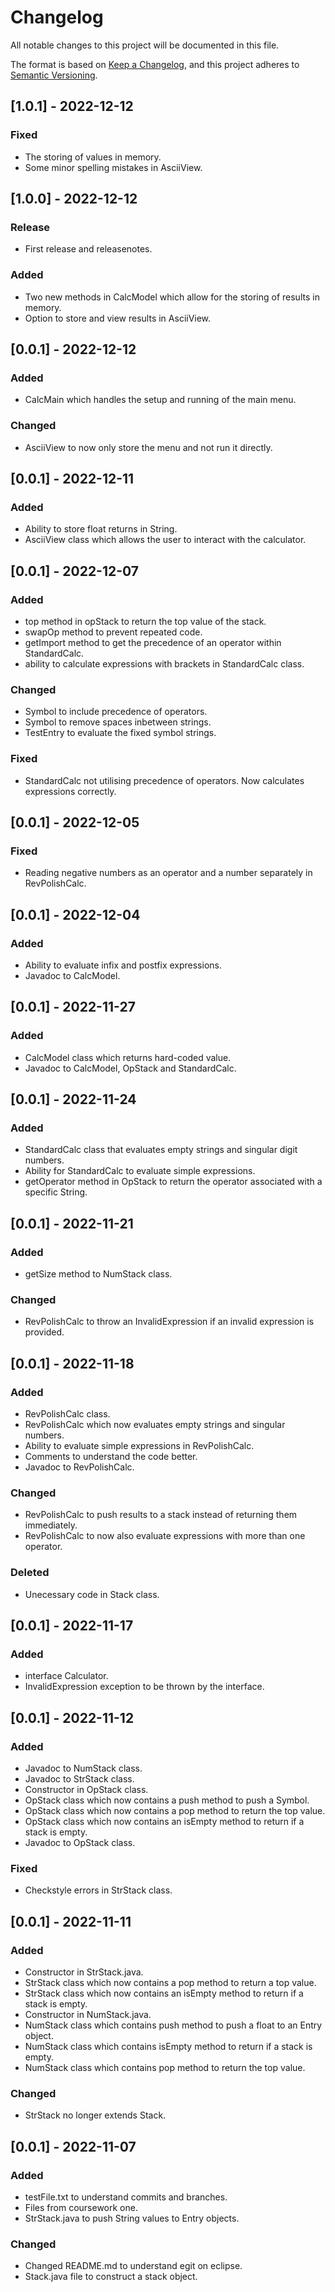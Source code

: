 # Changelog

All notable changes to this project will be documented in this file.

The format is based on [Keep a Changelog](https://keepachangelog.com/en/1.0.0/),
and this project adheres to [Semantic Versioning](https://semver.org/spec/v2.0.0.html).

## [1.0.1] - 2022-12-12

### Fixed

- The storing of values in memory.
- Some minor spelling mistakes in AsciiView.

## [1.0.0] - 2022-12-12

### Release

- First release and releasenotes.

### Added

- Two new methods in CalcModel which allow for the storing of results in memory.
- Option to store and view results in AsciiView.

## [0.0.1] - 2022-12-12

### Added

- CalcMain which handles the setup and running of the main menu.

### Changed

- AsciiView to now only store the menu and not run it directly.

## [0.0.1] - 2022-12-11

### Added

- Ability to store float returns in String.
- AsciiView class which allows the user to interact with the calculator.

## [0.0.1] - 2022-12-07

### Added

- top method in opStack to return the top value of the stack.
- swapOp method to prevent repeated code.
- getImport method to get the precedence of an operator within StandardCalc.
- ability to calculate expressions with brackets in StandardCalc class.

### Changed

- Symbol to include precedence of operators.
- Symbol to remove spaces inbetween strings.
- TestEntry to evaluate the fixed symbol strings.

### Fixed

- StandardCalc not utilising precedence of operators. Now calculates expressions correctly.

## [0.0.1] - 2022-12-05

### Fixed

- Reading negative numbers as an operator and a number separately in RevPolishCalc.

## [0.0.1] - 2022-12-04

### Added

- Ability to evaluate infix and postfix expressions.
- Javadoc to CalcModel.

## [0.0.1] - 2022-11-27

### Added

- CalcModel class which returns hard-coded value.
- Javadoc to CalcModel, OpStack and StandardCalc.

## [0.0.1] - 2022-11-24

### Added

- StandardCalc class that evaluates empty strings and singular digit numbers.
- Ability for StandardCalc to evaluate simple expressions.
- getOperator method in OpStack to return the operator associated with a specific String.

## [0.0.1] - 2022-11-21

### Added

- getSize method to NumStack class.

### Changed

- RevPolishCalc to throw an InvalidExpression if an invalid expression is provided.

## [0.0.1] - 2022-11-18

### Added

- RevPolishCalc class.
- RevPolishCalc which now evaluates empty strings and singular numbers.
- Ability to evaluate simple expressions in RevPolishCalc.
- Comments to understand the code better.
- Javadoc to RevPolishCalc.

### Changed

- RevPolishCalc to push results to a stack instead of returning them immediately.
- RevPolishCalc to now also evaluate expressions with more than one operator.

### Deleted

- Unecessary code in Stack class.

## [0.0.1] - 2022-11-17

### Added

- interface Calculator.
- InvalidExpression exception to be thrown by the interface.

## [0.0.1] - 2022-11-12

### Added

- Javadoc to NumStack class.
- Javadoc to StrStack class.
- Constructor in OpStack class.
- OpStack class which now contains a push method to push a Symbol.
- OpStack class which now contains a pop method to return the top value.
- OpStack class which now contains an isEmpty method to return if a stack is empty.
- Javadoc to OpStack class.

### Fixed

- Checkstyle errors in StrStack class.

## [0.0.1] - 2022-11-11

### Added

- Constructor in StrStack.java.
- StrStack class which now contains a pop method to return a top value.
- StrStack class which now contains an isEmpty method to return if a stack is empty.
- Constructor in NumStack.java.
- NumStack class which contains push method to push a float to an Entry object.
- NumStack class which contains isEmpty method to return if a stack is empty.
- NumStack class which contains pop method to return the top value.

### Changed

- StrStack no longer extends Stack.

## [0.0.1] - 2022-11-07

### Added

- testFile.txt to understand commits and branches.
- Files from coursework one.
- StrStack.java to push String values to Entry objects.

### Changed

- Changed README.md to understand egit on eclipse.
- Stack.java file to construct a stack object.
